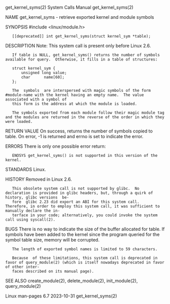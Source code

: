 get_kernel_syms(2)						      System Calls Manual						    get_kernel_syms(2)

NAME
       get_kernel_syms - retrieve exported kernel and module symbols

SYNOPSIS
       #include <linux/module.h>

       [[deprecated]] int get_kernel_syms(struct kernel_sym *table);

DESCRIPTION
       Note: This system call is present only before Linux 2.6.

       If table is NULL, get_kernel_syms() returns the number of symbols available for query.  Otherwise, it fills in a table of structures:

	   struct kernel_sym {
	       unsigned long value;
	       char	     name[60];
	   };

       The  symbols  are interspersed with magic symbols of the form #module-name with the kernel having an empty name.	 The value associated with a symbol of
       this form is the address at which the module is loaded.

       The symbols exported from each module follow their magic module tag and the modules are returned in the reverse of the order in which they were loaded.

RETURN VALUE
       On success, returns the number of symbols copied to table.  On error, -1 is returned and errno is set to indicate the error.

ERRORS
       There is only one possible error return:

       ENOSYS get_kernel_syms() is not supported in this version of the kernel.

STANDARDS
       Linux.

HISTORY
       Removed in Linux 2.6.

       This obsolete system call is not supported by glibc.  No declaration is provided in glibc headers, but, through a quirk of history, glibc versions  be‐
       fore  glibc 2.23 did export an ABI for this system call.	 Therefore, in order to employ this system call, it was sufficient to manually declare the in‐
       terface in your code; alternatively, you could invoke the system call using syscall(2).

BUGS
       There is no way to indicate the size of the buffer allocated for table.	If symbols have been added to the kernel since the  program  queried  for  the
       symbol table size, memory will be corrupted.

       The length of exported symbol names is limited to 59 characters.

       Because	of these limitations, this system call is deprecated in favor of query_module(2) (which is itself nowadays deprecated in favor of other inter‐
       faces described on its manual page).

SEE ALSO
       create_module(2), delete_module(2), init_module(2), query_module(2)

Linux man-pages 6.7							  2023-10-31							    get_kernel_syms(2)
